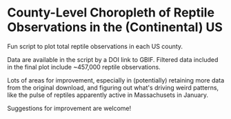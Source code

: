 # County-Level Choropleth of Reptile Observations in the (Continental) US

Fun script to plot total reptile observations in each US county.

Data are available in the script by a DOI link to GBIF. Filtered data included in the final plot include ~457,000 reptile observations. 

Lots of areas for improvement, especially in (potentially) retaining more data from the original download, and figuring out what's driving weird patterns, like the pulse of reptiles apparently active in Massachusets in January. 

Suggestions for improvement are welcome! 
